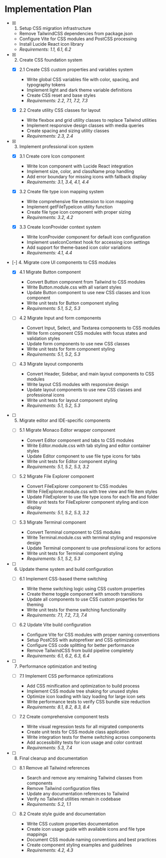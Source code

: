 # Implementation Plan

- [x] 1. Setup CSS migration infrastructure





  - Remove TailwindCSS dependencies from package.json
  - Configure Vite for CSS modules and PostCSS processing
  - Install Lucide React icon library
  - _Requirements: 1.1, 6.1, 6.2_

- [x] 2. Create CSS foundation system




  - [x] 2.1 Create CSS custom properties and variables system


    - Write global CSS variables file with color, spacing, and typography tokens
    - Implement light and dark theme variable definitions
    - Create CSS reset and base styles
    - _Requirements: 2.2, 7.1, 7.2, 7.3_

  - [x] 2.2 Create utility CSS classes for layout


    - Write flexbox and grid utility classes to replace Tailwind utilities
    - Implement responsive design classes with media queries
    - Create spacing and sizing utility classes
    - _Requirements: 2.3, 2.4_

- [x] 3. Implement professional icon system




  - [x] 3.1 Create core Icon component


    - Write Icon component with Lucide React integration
    - Implement size, color, and className prop handling
    - Add error boundary for missing icons with fallback display
    - _Requirements: 3.1, 3.4, 4.1, 4.4_

  - [x] 3.2 Create file type icon mapping system


    - Write comprehensive file extension to icon mapping
    - Implement getFileTypeIcon utility function
    - Create file type icon component with proper sizing
    - _Requirements: 3.2, 4.2_

  - [x] 3.3 Create IconProvider context system


    - Write IconProvider component for default icon configuration
    - Implement useIconContext hook for accessing icon settings
    - Add support for theme-based icon color variations
    - _Requirements: 4.1, 4.4_

- [-] 4. Migrate core UI components to CSS modules






  - [x] 4.1 Migrate Button component




    - Convert Button component from Tailwind to CSS modules
    - Write Button.module.css with all variant styles
    - Update Button component to use new CSS classes and Icon component
    - Write unit tests for Button component styling
    - _Requirements: 5.1, 5.2, 5.3_

  - [ ] 4.2 Migrate Input and form components



    - Convert Input, Select, and Textarea components to CSS modules
    - Write form component CSS modules with focus states and validation styles
    - Update form components to use new CSS classes
    - Write unit tests for form component styling
    - _Requirements: 5.1, 5.2, 5.3_

  - [ ] 4.3 Migrate layout components
    - Convert Header, Sidebar, and main layout components to CSS modules
    - Write layout CSS modules with responsive design
    - Update layout components to use new CSS classes and professional icons
    - Write unit tests for layout component styling
    - _Requirements: 5.1, 5.2, 5.3_

- [ ] 5. Migrate editor and IDE-specific components
  - [ ] 5.1 Migrate Monaco Editor wrapper component
    - Convert Editor component and tabs to CSS modules
    - Write Editor.module.css with tab styling and editor container styles
    - Update Editor component to use file type icons for tabs
    - Write unit tests for Editor component styling
    - _Requirements: 5.1, 5.2, 5.3, 3.2_

  - [ ] 5.2 Migrate File Explorer component
    - Convert FileExplorer component to CSS modules
    - Write FileExplorer.module.css with tree view and file item styles
    - Update FileExplorer to use file type icons for each file and folder
    - Write unit tests for FileExplorer component styling and icon display
    - _Requirements: 5.1, 5.2, 5.3, 3.2_

  - [ ] 5.3 Migrate Terminal component
    - Convert Terminal component to CSS modules
    - Write Terminal.module.css with terminal styling and responsive design
    - Update Terminal component to use professional icons for actions
    - Write unit tests for Terminal component styling
    - _Requirements: 5.1, 5.2, 5.3_

- [ ] 6. Update theme system and build configuration
  - [ ] 6.1 Implement CSS-based theme switching
    - Write theme switching logic using CSS custom properties
    - Create theme toggle component with smooth transitions
    - Update all components to use CSS custom properties for theming
    - Write unit tests for theme switching functionality
    - _Requirements: 7.1, 7.2, 7.3, 7.4_

  - [ ] 6.2 Update Vite build configuration
    - Configure Vite for CSS modules with proper naming conventions
    - Setup PostCSS with autoprefixer and CSS optimization
    - Configure CSS code splitting for better performance
    - Remove TailwindCSS from build pipeline completely
    - _Requirements: 6.1, 6.2, 6.3, 6.4_

- [ ] 7. Performance optimization and testing
  - [ ] 7.1 Implement CSS performance optimizations
    - Add CSS minification and optimization to build process
    - Implement CSS module tree shaking for unused styles
    - Optimize icon loading with lazy loading for large icon sets
    - Write performance tests to verify CSS bundle size reduction
    - _Requirements: 8.1, 8.2, 8.3, 8.4_

  - [ ] 7.2 Create comprehensive component tests
    - Write visual regression tests for all migrated components
    - Create unit tests for CSS module class application
    - Write integration tests for theme switching across components
    - Add accessibility tests for icon usage and color contrast
    - _Requirements: 5.3, 7.4_

- [ ] 8. Final cleanup and documentation
  - [ ] 8.1 Remove all Tailwind references
    - Search and remove any remaining Tailwind classes from components
    - Remove Tailwind configuration files
    - Update any documentation references to Tailwind
    - Verify no Tailwind utilities remain in codebase
    - _Requirements: 5.2, 1.1_

  - [ ] 8.2 Create style guide and documentation
    - Write CSS custom properties documentation
    - Create icon usage guide with available icons and file type mappings
    - Document CSS module naming conventions and best practices
    - Create component styling examples and guidelines
    - _Requirements: 4.2, 4.3_